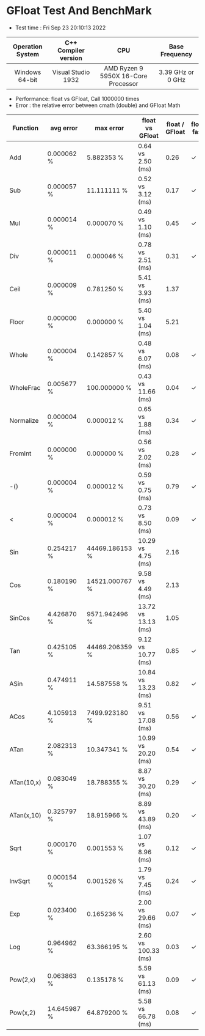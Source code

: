 # GFloat Test And BenchMark
 * Test time : Fri Sep 23 20:10:13 2022

|Operation System| C++ Compiler version |CPU  | Base Frequency  |
|:--:|:--:|:--:|:--:|
|Windows 64-bit|Visual Studio 1932|AMD Ryzen 9 5950X 16-Core Processor            |3.39 GHz or  0 GHz |
 * Performance: float vs GFloat,  Call 1000000 times
 * Error : the relative error between cmath (double) and GFloat Math 

|Function| avg error|max error| float vs GFloat | float / GFloat | float fast| GFloat fast|
|--|--|--|--|--|--|--|
|Add       |  0.000062 %|      5.882353 %| 0.64 vs  2.50  (ms)|0.26|$\checkmark$||
|Sub       |  0.000057 %|     11.111111 %| 0.52 vs  3.12  (ms)|0.17|$\checkmark$||
|Mul       |  0.000014 %|      0.000070 %| 0.49 vs  1.10  (ms)|0.45|$\checkmark$||
|Div       |  0.000011 %|      0.000046 %| 0.78 vs  2.51  (ms)|0.31|$\checkmark$||
|Ceil      |  0.000009 %|      0.781250 %| 5.41 vs  3.93  (ms)|1.37||$\checkmark$|
|Floor     |  0.000000 %|      0.000000 %| 5.40 vs  1.04  (ms)|5.21||$\checkmark$|
|Whole     |  0.000004 %|      0.142857 %| 0.48 vs  6.07  (ms)|0.08|$\checkmark$||
|WholeFrac |  0.005677 %|    100.000000 %| 0.43 vs 11.66  (ms)|0.04|$\checkmark$||
|Normalize |  0.000004 %|      0.000012 %| 0.65 vs  1.88  (ms)|0.34|$\checkmark$||
|FromInt   |  0.000000 %|      0.000000 %| 0.56 vs  2.02  (ms)|0.28|$\checkmark$||
|-()       |  0.000004 %|      0.000012 %| 0.59 vs  0.75  (ms)|0.79|$\checkmark$||
|<         |  0.000004 %|      0.000012 %| 0.73 vs  8.50  (ms)|0.09|$\checkmark$||
|Sin       |  0.254217 %|  44469.186153 %|10.29 vs  4.75  (ms)|2.16||$\checkmark$|
|Cos       |  0.180190 %|  14521.000767 %| 9.58 vs  4.49  (ms)|2.13||$\checkmark$|
|SinCos    |  4.426870 %|   9571.942496 %|13.72 vs 13.13  (ms)|1.05||$\checkmark$|
|Tan       |  0.425105 %|  44469.206359 %| 9.12 vs 10.77  (ms)|0.85|$\checkmark$||
|ASin      |  0.474911 %|     14.587558 %|10.84 vs 13.23  (ms)|0.82|$\checkmark$||
|ACos      |  4.105913 %|   7499.923180 %| 9.51 vs 17.08  (ms)|0.56|$\checkmark$||
|ATan      |  2.082313 %|     10.347341 %|10.99 vs 20.20  (ms)|0.54|$\checkmark$||
|ATan(10,x)|  0.083049 %|     18.788355 %| 8.87 vs 30.20  (ms)|0.29|$\checkmark$||
|ATan(x,10)|  0.325797 %|     18.915966 %| 8.89 vs 43.89  (ms)|0.20|$\checkmark$||
|Sqrt      |  0.000170 %|      0.001553 %| 1.07 vs  8.96  (ms)|0.12|$\checkmark$||
|InvSqrt   |  0.000154 %|      0.001526 %| 1.79 vs  7.45  (ms)|0.24|$\checkmark$||
|Exp       |  0.023400 %|      0.165236 %| 2.00 vs 29.66  (ms)|0.07|$\checkmark$||
|Log       |  0.964962 %|     63.366195 %| 2.60 vs 100.33  (ms)|0.03|$\checkmark$||
|Pow(2,x)  |  0.063863 %|      0.135178 %| 5.59 vs 61.13  (ms)|0.09|$\checkmark$||
|Pow(x,2)  | 14.645987 %|     64.879200 %| 5.58 vs 66.78  (ms)|0.08|$\checkmark$||
